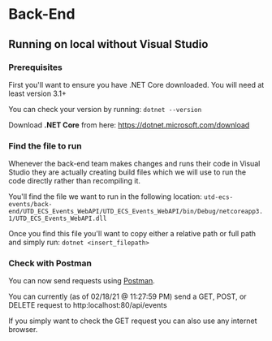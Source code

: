 # Back-End

## Running on local without Visual Studio
### Prerequisites
First you'll want to ensure you have .NET Core downloaded. You will need at least version 3.1+

You can check your version by running: `dotnet --version`

Download **.NET Core** from here: https://dotnet.microsoft.com/download

### Find the file to run
Whenever the back-end team makes changes and runs their code in Visual Studio they are actually creating build files which we will use to run the code directly rather than recompiling it.

You'll find the file we want to run in the following location: `utd-ecs-events/back-end/UTD_ECS_Events_WebAPI/UTD_ECS_Events_WebAPI/bin/Debug/netcoreapp3.1/UTD_ECS_Events_WebAPI.dll`

Once you find this file you'll want to copy either a relative path or full path and simply run: `dotnet <insert_filepath>`

### Check with Postman
You can now send requests using [Postman](https://www.postman.com/downloads/).

You can currently (as of 02/18/21 @ 11:27:59 PM) send a GET, POST, or DELETE request to http:localhost:80/api/events

If you simply want to check the GET request you can also use any internet browser.

